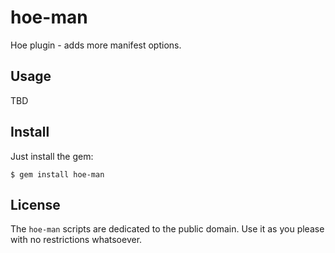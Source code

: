 # hoe-man

Hoe plugin - adds more manifest options.


## Usage

TBD


## Install

Just install the gem:

    $ gem install hoe-man


## License

The `hoe-man` scripts are dedicated to the public domain.
Use it as you please with no restrictions whatsoever.
